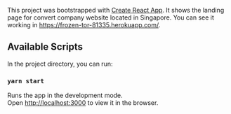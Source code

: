 
This project was bootstrapped with [Create React App](https://github.com/facebook/create-react-app).
It shows the landing page for convert company website located in Singapore.
You can see it working in https://frozen-tor-81335.herokuapp.com/.
## Available Scripts

In the project directory, you can run:

### `yarn start`

Runs the app in the development mode.<br />
Open [http://localhost:3000](http://localhost:3000) to view it in the browser.

